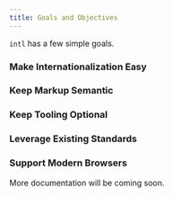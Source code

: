 ```yaml
---
title: Goals and Objectives
---
```


`intl` has a few simple goals.

### Make Internationalization Easy

### Keep Markup Semantic

### Keep Tooling Optional

### Leverage Existing Standards

### Support Modern Browsers


More documentation will be coming soon.